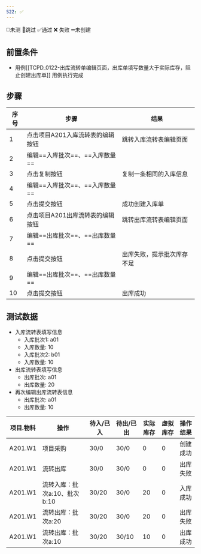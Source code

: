 ```yaml
---
S22: ✅
---
```

◻️未测    🚫跳过     ✅通过    ❌ 失败    ➖未创建

## 前置条件

- 用例[[TCPD_0122-出库流转单编辑页面，出库单填写数量大于实际库存，阻止创建出库单]] 用例执行完成

## 步骤

| 序号  | 步骤                  | 结果            |
| --- | ------------------- | ------------- |
| 1   | 点击项目A201入库流转表的编辑按钮  | 跳转入库流转表编辑页面   |
| 2   | 编辑==入库批次==、==入库数量== |               |
| 3   | 点击复制按钮              | 复制一条相同的入库信息   |
| 4   | 编辑==入库批次==、==入库数量== |               |
| 5   | 点击提交按钮              | 成功创建入库单       |
| 6   | 点击项目A201出库流转表的编辑按钮  | 跳转出库流转表编辑页面   |
| 7   | 编辑==出库批次==、==出库数量== |               |
| 8   | 点击提交按钮              | 出库失败，提示批次库存不足 |
| 9   | 编辑==出库批次==、==出库数量== |               |
| 10  | 点击提交按钮              | 出库成功          |

## 测试数据

- 入库流转表填写信息
	- 入库批次1: a01
	- 入库数量: 10
	- 入库批次2: b01
	- 入库数量: 10
- 出库流转表填写信息
	- 出库批次: a01
	- 出库数量: 20
- 再次编辑出库流转表信息
	- 出库批次: a01
	- 出库数量: 10

| 项目.物料 | 操作 | 待入/已入 | 待出/已出 | 实际库存 | 虚拟库存 | 操作结果 |
| ---- | ---- | ---- | ---- | ---- | ---- | ---- |
| A201.W1 | 项目采购 | 30/0 | 30/0 | 0 | 0 | 创建成功 |
| A201.W1 | 流转出库 | 30/0 | 30/0 | 0 | 0 | 出库失败 |
| A201.W1 | 流转入库：批次a:10、批次b:10 | 30/20 | 30/0 | 20 | 0 | 入库成功 |
| A201.W1 | 流转出库：批次a:20 | 30/20 | 30/0 | 20 | 0 | 出库失败 |
| A201.W1 | 流转出库：批次a:10 | 30/20 | 30/10 | 10 | 0 | 出库成功 |
